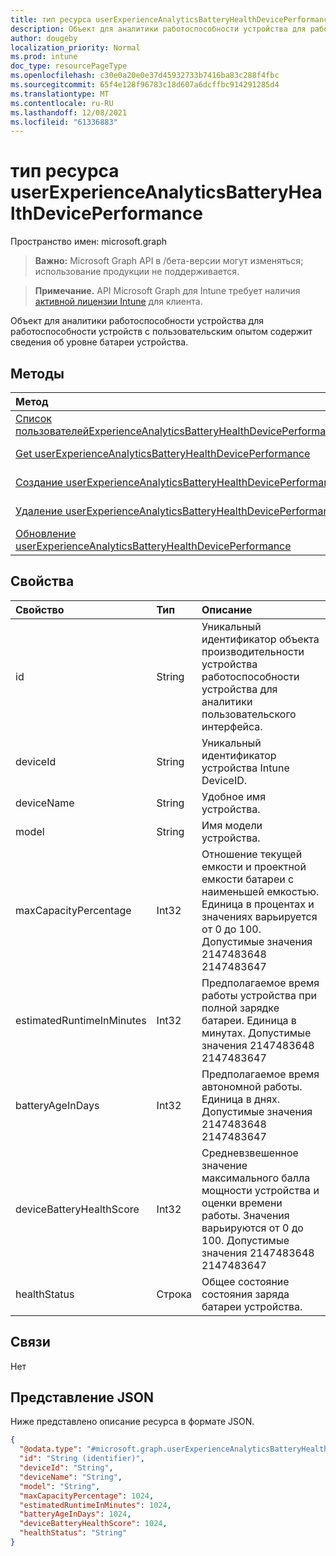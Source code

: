 ```yaml
---
title: тип ресурса userExperienceAnalyticsBatteryHealthDevicePerformance
description: Объект для аналитики работоспособности устройства для работоспособности устройств с пользовательским опытом содержит сведения об уровне батареи устройства.
author: dougeby
localization_priority: Normal
ms.prod: intune
doc_type: resourcePageType
ms.openlocfilehash: c30e0a20e0e37d45932733b7416ba83c288f4fbc
ms.sourcegitcommit: 65f4e128f96783c18d607a6dcffbc914291285d4
ms.translationtype: MT
ms.contentlocale: ru-RU
ms.lasthandoff: 12/08/2021
ms.locfileid: "61336883"
---
```

# <a name="userexperienceanalyticsbatteryhealthdeviceperformance-resource-type"></a>тип ресурса userExperienceAnalyticsBatteryHealthDevicePerformance

Пространство имен: microsoft.graph

> **Важно:** Microsoft Graph API в /бета-версии могут изменяться; использование продукции не поддерживается.

> **Примечание.** API Microsoft Graph для Intune требует наличия [активной лицензии Intune](https://go.microsoft.com/fwlink/?linkid=839381) для клиента.

Объект для аналитики работоспособности устройства для работоспособности устройств с пользовательским опытом содержит сведения об уровне батареи устройства.

## <a name="methods"></a>Методы
|Метод|Возвращаемый тип|Описание|
|:---|:---|:---|
|[Список пользователейExperienceAnalyticsBatteryHealthDevicePerformances](../api/intune-devices-userexperienceanalyticsbatteryhealthdeviceperformance-list.md)|[коллекция userExperienceAnalyticsBatteryHealthDevicePerformance](../resources/intune-devices-userexperienceanalyticsbatteryhealthdeviceperformance.md)|Список свойств и связей [объектов userExperienceAnalyticsBatteryHealthDevicePerformance.](../resources/intune-devices-userexperienceanalyticsbatteryhealthdeviceperformance.md)|
|[Get userExperienceAnalyticsBatteryHealthDevicePerformance](../api/intune-devices-userexperienceanalyticsbatteryhealthdeviceperformance-get.md)|[userExperienceAnalyticsBatteryHealthDevicePerformance](../resources/intune-devices-userexperienceanalyticsbatteryhealthdeviceperformance.md)|Чтение свойств и связей [объекта userExperienceAnalyticsBatteryHealthDevicePerformance.](../resources/intune-devices-userexperienceanalyticsbatteryhealthdeviceperformance.md)|
|[Создание userExperienceAnalyticsBatteryHealthDevicePerformance](../api/intune-devices-userexperienceanalyticsbatteryhealthdeviceperformance-create.md)|[userExperienceAnalyticsBatteryHealthDevicePerformance](../resources/intune-devices-userexperienceanalyticsbatteryhealthdeviceperformance.md)|Создание нового [объекта userExperienceAnalyticsBatteryHealthDevicePerformance.](../resources/intune-devices-userexperienceanalyticsbatteryhealthdeviceperformance.md)|
|[Удаление userExperienceAnalyticsBatteryHealthDevicePerformance](../api/intune-devices-userexperienceanalyticsbatteryhealthdeviceperformance-delete.md)|Нет|Удаляет [пользователяExperienceAnalyticsBatteryHealthDevicePerformance](../resources/intune-devices-userexperienceanalyticsbatteryhealthdeviceperformance.md).|
|[Обновление userExperienceAnalyticsBatteryHealthDevicePerformance](../api/intune-devices-userexperienceanalyticsbatteryhealthdeviceperformance-update.md)|[userExperienceAnalyticsBatteryHealthDevicePerformance](../resources/intune-devices-userexperienceanalyticsbatteryhealthdeviceperformance.md)|Обновление свойств объекта [userExperienceAnalyticsBatteryHealthDevicePerformance.](../resources/intune-devices-userexperienceanalyticsbatteryhealthdeviceperformance.md)|

## <a name="properties"></a>Свойства
|Свойство|Тип|Описание|
|:---|:---|:---|
|id|String|Уникальный идентификатор объекта производительности устройства работоспособности устройства для аналитики пользовательского интерфейса.|
|deviceId|String|Уникальный идентификатор устройства Intune DeviceID.|
|deviceName|String|Удобное имя устройства.|
|model|String|Имя модели устройства.|
|maxCapacityPercentage|Int32|Отношение текущей емкости и проектной емкости батареи с наименьшей емкостью. Единица в процентах и значениях варьируется от 0 до 100. Допустимые значения 2147483648 2147483647|
|estimatedRuntimeInMinutes|Int32|Предполагаемое время работы устройства при полной зарядке батареи. Единица в минутах. Допустимые значения 2147483648 2147483647|
|batteryAgeInDays|Int32|Предполагаемое время автономной работы. Единица в днях. Допустимые значения 2147483648 2147483647|
|deviceBatteryHealthScore|Int32|Средневзвешенное значение максимального балла мощности устройства и оценки времени работы. Значения варьируются от 0 до 100. Допустимые значения 2147483648 2147483647|
|healthStatus|Строка|Общее состояние состояния заряда батареи устройства.|

## <a name="relationships"></a>Связи
Нет

## <a name="json-representation"></a>Представление JSON
Ниже представлено описание ресурса в формате JSON.
<!-- {
  "blockType": "resource",
  "keyProperty": "id",
  "@odata.type": "microsoft.graph.userExperienceAnalyticsBatteryHealthDevicePerformance"
}
-->
``` json
{
  "@odata.type": "#microsoft.graph.userExperienceAnalyticsBatteryHealthDevicePerformance",
  "id": "String (identifier)",
  "deviceId": "String",
  "deviceName": "String",
  "model": "String",
  "maxCapacityPercentage": 1024,
  "estimatedRuntimeInMinutes": 1024,
  "batteryAgeInDays": 1024,
  "deviceBatteryHealthScore": 1024,
  "healthStatus": "String"
}
```




